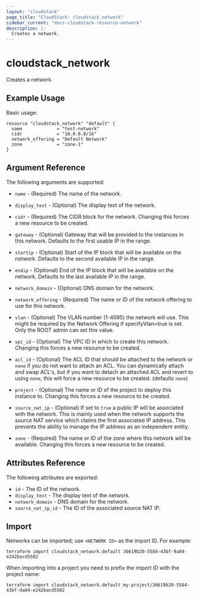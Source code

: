 ```yaml
---
layout: "cloudstack"
page_title: "CloudStack: cloudstack_network"
sidebar_current: "docs-cloudstack-resource-network"
description: |-
  Creates a network.
---
```


# cloudstack_network

Creates a network.

## Example Usage

Basic usage:

```hcl
resource "cloudstack_network" "default" {
  name             = "test-network"
  cidr             = "10.0.0.0/16"
  network_offering = "Default Network"
  zone             = "zone-1"
}
```

## Argument Reference

The following arguments are supported:

* `name` - (Required) The name of the network.

* `display_text` - (Optional) The display text of the network.

* `cidr` - (Required) The CIDR block for the network. Changing this forces a new
    resource to be created.

* `gateway` - (Optional) Gateway that will be provided to the instances in this
    network. Defaults to the first usable IP in the range.

* `startip` - (Optional) Start of the IP block that will be available on the
    network. Defaults to the second available IP in the range.

* `endip` - (Optional) End of the IP block that will be available on the
    network. Defaults to the last available IP in the range.

* `network_domain` - (Optional) DNS domain for the network.

* `network_offering` - (Required) The name or ID of the network offering to use
    for this network.

* `vlan` - (Optional) The VLAN number (1-4095) the network will use. This might be
    required by the Network Offering if specifyVlan=true is set. Only the ROOT
    admin can set this value.

* `vpc_id` - (Optional) The VPC ID in which to create this network. Changing
    this forces a new resource to be created.

* `acl_id` - (Optional) The ACL ID that should be attached to the network or
    `none` if you do not want to attach an ACL. You can dynamically attach and
    swap ACL's, but if you want to detach an attached ACL and revert to using
    `none`, this will force a new resource to be created. (defaults `none`)

* `project` - (Optional) The name or ID of the project to deploy this
    instance to. Changing this forces a new resource to be created.

* `source_nat_ip` - (Optional) If set to `true` a public IP will be associated
    with the network. This is mainly used when the network supports the source
    NAT service which claims the first associated IP address. This prevents the
    ability to manage the IP address as an independent entity.

* `zone` - (Required) The name or ID of the zone where this network will be
    available. Changing this forces a new resource to be created.

## Attributes Reference

The following attributes are exported:

* `id` - The ID of the network.
* `display_text` - The display text of the network.
* `network_domain` - DNS domain for the network.
* `source_nat_ip_id` - The ID of the associated source NAT IP.

## Import

Networks can be imported; use `<NETWORK ID>` as the import ID. For
example:

```shell
terraform import cloudstack_network.default 36619b20-5584-43bf-9a84-e242bacd5582
```

When importing into a project you need to prefix the import ID with the project name:

```shell
terraform import cloudstack_network.default my-project/36619b20-5584-43bf-9a84-e242bacd5582
```
